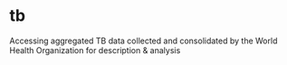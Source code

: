 tb
==

Accessing aggregated TB data collected and consolidated by the World Health Organization for description & analysis
